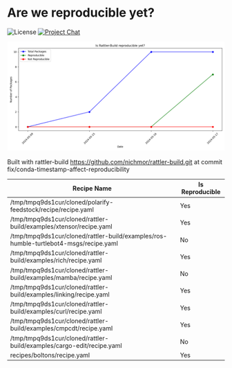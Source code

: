 
# Are we reproducible yet?

![License][license-badge]
[![Project Chat][chat-badge]][chat-url]


[license-badge]: https://img.shields.io/badge/license-BSD--3--Clause-blue?style=flat-square
[chat-badge]: https://img.shields.io/discord/1082332781146800168.svg?label=&logo=discord&logoColor=ffffff&color=7389D8&labelColor=6A7EC2&style=flat-square
[chat-url]: https://discord.gg/kKV8ZxyzY4


![Reproducibility Chart](data/chart.png)


Built with rattler-build https://github.com/nichmor/rattler-build.git at commit fix/conda-timestamp-affect-reproducibility


| Recipe Name | Is Reproducible |
| --- | --- |
| /tmp/tmpq9ds1cur/cloned/polarify-feedstock/recipe/recipe.yaml | Yes |
| /tmp/tmpq9ds1cur/cloned/rattler-build/examples/xtensor/recipe.yaml | Yes |
| /tmp/tmpq9ds1cur/cloned/rattler-build/examples/ros-humble-turtlebot4-msgs/recipe.yaml | No |
| /tmp/tmpq9ds1cur/cloned/rattler-build/examples/rich/recipe.yaml | Yes |
| /tmp/tmpq9ds1cur/cloned/rattler-build/examples/mamba/recipe.yaml | No |
| /tmp/tmpq9ds1cur/cloned/rattler-build/examples/linking/recipe.yaml | Yes |
| /tmp/tmpq9ds1cur/cloned/rattler-build/examples/curl/recipe.yaml | Yes |
| /tmp/tmpq9ds1cur/cloned/rattler-build/examples/cmpcdt/recipe.yaml | Yes |
| /tmp/tmpq9ds1cur/cloned/rattler-build/examples/cargo-edit/recipe.yaml | No |
| recipes/boltons/recipe.yaml | Yes |
